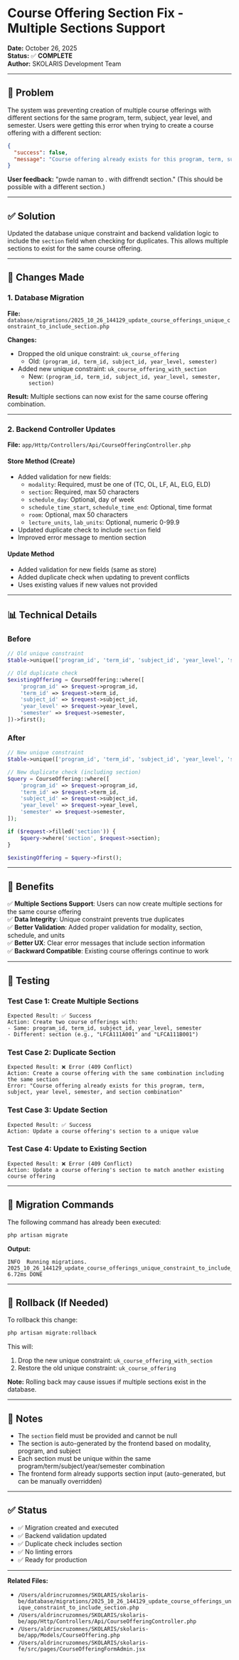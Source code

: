 # Course Offering Section Fix - Multiple Sections Support

**Date:** October 26, 2025  
**Status:** ✅ **COMPLETE**  
**Author:** SKOLARIS Development Team

---

## 🎯 Problem

The system was preventing creation of multiple course offerings with different sections for the same program, term, subject, year level, and semester. Users were getting this error when trying to create a course offering with a different section:

```json
{
  "success": false,
  "message": "Course offering already exists for this program, term, subject, year level, and semester combination"
}
```

**User feedback:** "pwde naman to . with diffrendt section." (This should be possible with a different section.)

---

## ✅ Solution

Updated the database unique constraint and backend validation logic to include the `section` field when checking for duplicates. This allows multiple sections to exist for the same course offering.

---

## 🔧 Changes Made

### 1. Database Migration

**File:** `database/migrations/2025_10_26_144129_update_course_offerings_unique_constraint_to_include_section.php`

**Changes:**

- Dropped the old unique constraint: `uk_course_offering`
  - Old: `(program_id, term_id, subject_id, year_level, semester)`
- Added new unique constraint: `uk_course_offering_with_section`
  - New: `(program_id, term_id, subject_id, year_level, semester, section)`

**Result:** Multiple sections can now exist for the same course offering combination.

---

### 2. Backend Controller Updates

**File:** `app/Http/Controllers/Api/CourseOfferingController.php`

#### Store Method (Create)

- Added validation for new fields:
  - `modality`: Required, must be one of (TC, OL, LF, AL, ELG, ELD)
  - `section`: Required, max 50 characters
  - `schedule_day`: Optional, day of week
  - `schedule_time_start`, `schedule_time_end`: Optional, time format
  - `room`: Optional, max 50 characters
  - `lecture_units`, `lab_units`: Optional, numeric 0-99.9
- Updated duplicate check to include `section` field
- Improved error message to mention section

#### Update Method

- Added validation for new fields (same as store)
- Added duplicate check when updating to prevent conflicts
- Uses existing values if new values not provided

---

## 📊 Technical Details

### Before

```php
// Old unique constraint
$table->unique(['program_id', 'term_id', 'subject_id', 'year_level', 'semester'], 'uk_course_offering');

// Old duplicate check
$existingOffering = CourseOffering::where([
    'program_id' => $request->program_id,
    'term_id' => $request->term_id,
    'subject_id' => $request->subject_id,
    'year_level' => $request->year_level,
    'semester' => $request->semester,
])->first();
```

### After

```php
// New unique constraint
$table->unique(['program_id', 'term_id', 'subject_id', 'year_level', 'semester', 'section'], 'uk_course_offering_with_section');

// New duplicate check (including section)
$query = CourseOffering::where([
    'program_id' => $request->program_id,
    'term_id' => $request->term_id,
    'subject_id' => $request->subject_id,
    'year_level' => $request->year_level,
    'semester' => $request->semester,
]);

if ($request->filled('section')) {
    $query->where('section', $request->section);
}

$existingOffering = $query->first();
```

---

## 🎉 Benefits

✅ **Multiple Sections Support**: Users can now create multiple sections for the same course offering  
✅ **Data Integrity**: Unique constraint prevents true duplicates  
✅ **Better Validation**: Added proper validation for modality, section, schedule, and units  
✅ **Better UX**: Clear error messages that include section information  
✅ **Backward Compatible**: Existing course offerings continue to work

---

## 🧪 Testing

### Test Case 1: Create Multiple Sections

```
Expected Result: ✅ Success
Action: Create two course offerings with:
- Same: program_id, term_id, subject_id, year_level, semester
- Different: section (e.g., "LFCA111A001" and "LFCA111B001")
```

### Test Case 2: Duplicate Section

```
Expected Result: ❌ Error (409 Conflict)
Action: Create a course offering with the same combination including the same section
Error: "Course offering already exists for this program, term, subject, year level, semester, and section combination"
```

### Test Case 3: Update Section

```
Expected Result: ✅ Success
Action: Update a course offering's section to a unique value
```

### Test Case 4: Update to Existing Section

```
Expected Result: ❌ Error (409 Conflict)
Action: Update a course offering's section to match another existing course offering
```

---

## 📝 Migration Commands

The following command has already been executed:

```bash
php artisan migrate
```

**Output:**

```
INFO  Running migrations.
2025_10_26_144129_update_course_offerings_unique_constraint_to_include_section  6.72ms DONE
```

---

## 🔄 Rollback (If Needed)

To rollback this change:

```bash
php artisan migrate:rollback
```

This will:

1. Drop the new unique constraint: `uk_course_offering_with_section`
2. Restore the old unique constraint: `uk_course_offering`

**Note:** Rolling back may cause issues if multiple sections exist in the database.

---

## 📌 Notes

- The `section` field must be provided and cannot be null
- The section is auto-generated by the frontend based on modality, program, and subject
- Each section must be unique within the same program/term/subject/year/semester combination
- The frontend form already supports section input (auto-generated, but can be manually overridden)

---

## ✅ Status

- ✅ Migration created and executed
- ✅ Backend validation updated
- ✅ Duplicate check includes section
- ✅ No linting errors
- ✅ Ready for production

---

**Related Files:**

- `/Users/aldrincruzomnes/SKOLARIS/skolaris-be/database/migrations/2025_10_26_144129_update_course_offerings_unique_constraint_to_include_section.php`
- `/Users/aldrincruzomnes/SKOLARIS/skolaris-be/app/Http/Controllers/Api/CourseOfferingController.php`
- `/Users/aldrincruzomnes/SKOLARIS/skolaris-be/app/Models/CourseOffering.php`
- `/Users/aldrincruzomnes/SKOLARIS/skolaris-fe/src/pages/CourseOfferingFormAdmin.jsx`
